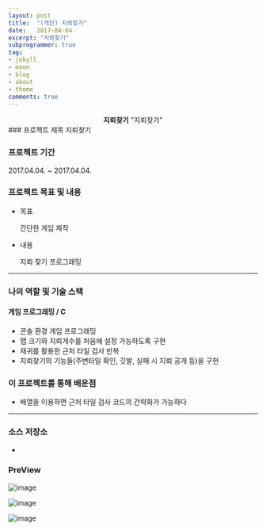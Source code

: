```yaml
---
layout: post
title:  "(개인) 지뢰찾기"
date:   2017-04-04
excerpt: "지뢰찾기"
subprogrammer: true
tag:
- jekyll
- moon
- blog
- about
- theme
comments: true
---
```


<center><b>지뢰찾기</b> "지뢰찾기"</center>
### 프로젝트 제목
지뢰찾기

### 프로젝트 기간
2017.04.04. ~ 2017.04.04.

### 프로젝트 목표 및 내용
* 목표

  간단한 게임 제작

* 내용

  지뢰 찾기  프로그래밍   

---



### 나의 역할 및 기술 스택
#### 게임 프로그래밍 / C
* 콘솔 환경 게임 프로그래밍
* 맵 크기와 지뢰개수를 처음에 설정 가능하도록 구현
* 재귀를 활용한 근처 타일 검사 반복
* 지뢰찾기의 기능들(주변타일 확인, 깃발, 실패 시 지뢰 공개 등)을 구현


### 이 프로젝트를 통해 배운점
* 배열을 이용하면 근처 타일 검사 코드의 간략화가 가능하다

---

### 소스 저장소
*

### PreView

![image](https://user-images.githubusercontent.com/18138559/72358396-da14ac80-372f-11ea-9991-521997c32f0a.png)

![image](https://user-images.githubusercontent.com/18138559/72358388-d5e88f00-372f-11ea-870a-f59e2ff879a5.png)

![image](https://user-images.githubusercontent.com/18138559/72358394-d84ae900-372f-11ea-82d4-62d568492b5a.png)



